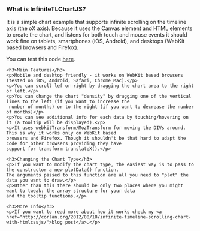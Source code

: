 <div>
    <h3>What is InfiniteTLChartJS?</h3>
    <p>It is a simple chart example that supports infinite scrolling on the timeline axis (the oX axis). Because it uses
     the Canvas element and HTML elements to create the chart, and listens for both touch and mouse events it should
     work fine on tablets, smartphones (iOS, Android), and desktops (WebKit based browsers and Firefox).</p>
    <p>You can test this code <a href="http://corlan.org/downloads/_html/InfiniteTLChartJS/">here</a>.</p>

    <h3>Main Features</h3>
    <p>Mobile and desktop friendly - it works on WebKit based browsers (tested on iOS, Android, Safari, Chrome Mac).</p>
    <p>You can scroll lef or right by dragging the chart area to the right or left.</p>
    <p>You can change the chart "density" by dragging one of the vertical lines to the left (if you want to increase the
     number of months) or to the right (if you want to decrease the number of months)</p>
    <p>You can see additional info for each data by touching/hovering on it (a tooltip will be displayed).</p>
    <p>It uses webkitTransform/MozTransform for moving the DIVs around. This is why it works only on WebKit based
    browsers and Firefox. Though it shouldn't be that hard to adapt the code for other browsers providing they have
    support for transform translateX().</p>

    <h3>Changing the Chart Type</h3>
    <p>If you want to modify the chart type, the easiest way is to pass to the constructor a new plotData() function.
    The arguments passed to this function are all you need to "plot" the data you want to draw.</p>
    <p>Other than this there should be only two places where you might want to tweak: the array structure for your data
    and the tooltip functions.</p>

    <h3>More Info</h3>
    <p>If you want to read more about how it works check my <a href="http://corlan.org/2012/08/18/infinite-timeline-scrolling-chart-with-htmlcssjs/">blog post</a>.</p>
</div>